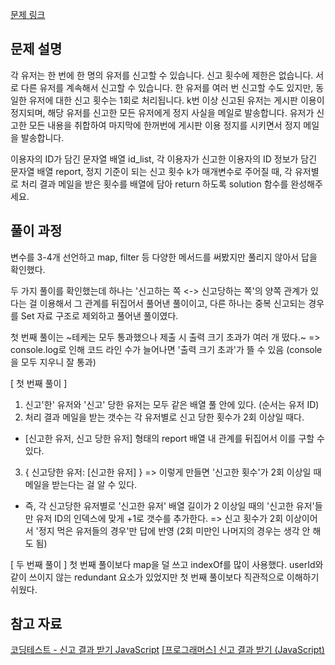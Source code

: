 [문제 링크](https://school.programmers.co.kr/learn/courses/30/lessons/92334)

## 문제 설명

각 유저는 한 번에 한 명의 유저를 신고할 수 있습니다.
신고 횟수에 제한은 없습니다. 서로 다른 유저를 계속해서 신고할 수 있습니다.
한 유저를 여러 번 신고할 수도 있지만, 동일한 유저에 대한 신고 횟수는 1회로 처리됩니다.
k번 이상 신고된 유저는 게시판 이용이 정지되며, 해당 유저를 신고한 모든 유저에게 정지 사실을 메일로 발송합니다.
유저가 신고한 모든 내용을 취합하여 마지막에 한꺼번에 게시판 이용 정지를 시키면서 정지 메일을 발송합니다.

이용자의 ID가 담긴 문자열 배열 id_list, 각 이용자가 신고한 이용자의 ID 정보가 담긴 문자열 배열 report, 정지 기준이 되는 신고 횟수 k가 매개변수로 주어질 때, 각 유저별로 처리 결과 메일을 받은 횟수를 배열에 담아 return 하도록 solution 함수를 완성해주세요.

## 풀이 과정

변수를 3-4개 선언하고 map, filter 등 다양한 메서드를 써봤지만 풀리지 않아서 답을 확인했다.

두 가지 풀이를 확인했는데 하나는 '신고하는 쪽 <-> 신고당하는 쪽'의
양쪽 관계가 있다는 걸 이용해서 그 관계를 뒤집어서 풀어낸 풀이이고,
다른 하나는 중복 신고되는 경우를 Set 자료 구조로 제외하고 풀어낸 풀이였다.

첫 번째 풀이는 ~테케는 모두 통과했으나 제출 시 출력 크기 초과가 여러 개 떴다.~
=> console.log로 인해 코드 라인 수가 늘어나면 '출력 크기 초과'가 뜰 수 있음 (console을 모두 지우니 잘 통과)


[ 첫 번째 풀이 ]
1. 신고'한' 유저와 '신고' 당한 유저는 모두 같은 배열 풀 안에 있다. (순서는 유저 ID)
2. 처리 결과 메일을 받는 갯수는 각 유저별로 신고 당한 횟수가 2회 이상일 때다.
  - [신고한 유저, 신고 당한 유저] 형태의 report 배열 내 관계를 뒤집어서 이를 구할 수 있다.
3. { 신고당한 유저: [신고한 유저] } => 이렇게 만들면 '신고한 횟수'가 2회 이상일 때 메일을 받는다는 걸 알 수 있다.
  - 즉, 각 신고당한 유저별로 '신고한 유저' 배열 길이가 2 이상일 때의 '신고한 유저'들만 유저 ID의 인덱스에 맞게 +1로 갯수를 추가한다.
  => 신고 횟수가 2회 이상이어서 '정지 먹은 유저들의 경우'만 답에 반영 (2회 미만인 나머지의 경우는 생각 안 해도 됨)

[ 두 번째 풀이 ]
첫 번째 풀이보다 map을 덜 쓰고 indexOf를 많이 사용했다.
userId와 같이 쓰이지 않는 redundant 요소가 있었지만 첫 번째 풀이보다 직관적으로 이해하기 쉬웠다.

## 참고 자료
[코딩테스트 - 신고 결과 받기 JavaScript](https://velog.io/@dnjsdud2257/%EC%BD%94%EB%94%A9%ED%85%8C%EC%8A%A4%ED%8A%B8-%EC%8B%A0%EA%B3%A0-%EA%B2%B0%EA%B3%BC-%EB%B0%9B%EA%B8%B0-JavaScript)
[[프로그래머스] 신고 결과 받기 (JavaScript)](https://velog.io/@nemo/%EC%8B%A0%EA%B3%A0%EA%B2%B0%EA%B3%BC%EB%B0%9B%EA%B8%B0-js)